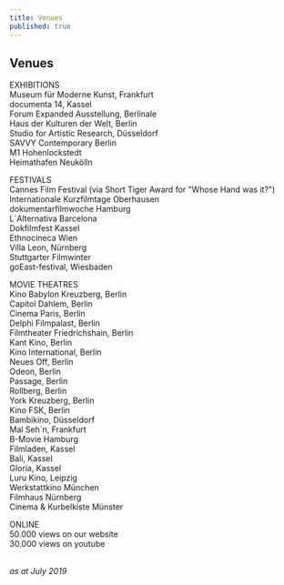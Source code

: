 ```yaml
---
title: Venues
published: true
---
```


## Venues

EXHIBITIONS<br>
Museum für Moderne Kunst, Frankfurt<br>
documenta 14, Kassel<br>
Forum Expanded Ausstellung, Berlinale<br>
Haus der Kulturen der Welt, Berlin<br>
Studio for Artistic Research, Düsseldorf<br>
SAVVY Contemporary Berlin<br>
M1 Hohenlockstedt<br>
Heimathafen Neukölln<br>

FESTIVALS<br>
Cannes Film Festival (via Short Tiger Award for "Whose Hand was it?")<br>
Internationale Kurzfilmtage Oberhausen<br>
dokumentarfilmwoche Hamburg<br>
L´Alternativa Barcelona<br>
Dokfilmfest Kassel<br>
Ethnocineca Wien<br>
Villa Leon, Nürnberg<br>
Stuttgarter Filmwinter<br>
goEast-festival, Wiesbaden<br>

MOVIE THEATRES<br>
Kino Babylon Kreuzberg, Berlin<br>
Capitol Dahlem, Berlin<br>
Cinema Paris, Berlin<br>
Delphi Filmpalast, Berlin<br>
Filmtheater Friedrichshain, Berlin<br>
Kant Kino, Berlin<br>
Kino International, Berlin<br>
Neues Off, Berlin<br>
Odeon, Berlin<br>
Passage, Berlin<br>
Rollberg, Berlin<br>
York Kreuzberg, Berlin<br>
Kino FSK, Berlin<br>
Bambikino, Düsseldorf<br>
Mal Seh´n, Frankfurt<br>
B-Movie Hamburg<br>
Filmladen, Kassel<br>
Bali, Kassel<br>
Gloria, Kassel<br>
Luru Kino, Leipzig<br>
Werkstattkino München<br>
Filmhaus Nürnberg<br>
Cinema & Kurbelkiste Münster<br>

ONLINE <br>
50.000 views on our website<br>
30.000 views on youtube<br>


<br>*as at July 2019*
